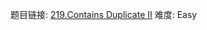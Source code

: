 题目链接: [219.Contains Duplicate II][1]
难度: Easy

[1]: https://leetcode.com/problems/contains-duplicate-ii/